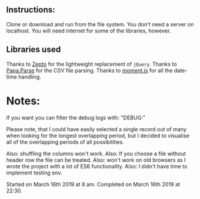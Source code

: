 Instructions:
----------------

Clone or download and run from the file system. You don't need a server on localhost. You will need internet for some of the libraries, however.


Libraries used
----------------

Thanks to [Zepto](https://zeptojs.com/) for the lightweight replacement of `jQuery`.
Thanks to [Papa.Parse](https://www.papaparse.com/demo) for the CSV file parsing.
Thanks to [moment.js](https://momentjs.com/) for all the date-time handling.

Notes:
==========

If you want you can filter the debug logs with: "DEBUG:"

Please note, that I could have easily selected a single record out of many when looking for the longest overlapping period, but I decided to visualise all of the overlapping periods of all possibilities.

Also: shuffling the columns won't work.
Also: If you choose a file without header row the file can be treated.
Also: won't work on old browsers as I wrote the project with a lot of ES6 functionality.
Also: I didn't have time to implement testing env.

Started on March 16th 2019 at 8 am.
Completed on March 16th 2019 at 22:30.